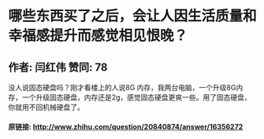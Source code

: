 # 哪些东西买了之后，会让人因生活质量和幸福感提升而感觉相见恨晚？
## 作者: 闫红伟  赞同: 78
没人说固态硬盘吗？刚才看楼上的人说8G
内存，我两台电脑，一个升级8G内存，一个升级固态硬盘，内存还是2g，感觉固态硬盘更爽一些。用了固态硬盘，你就用不回机械硬盘了。

#### 原链接: http://www.zhihu.com/question/20840874/answer/16356272